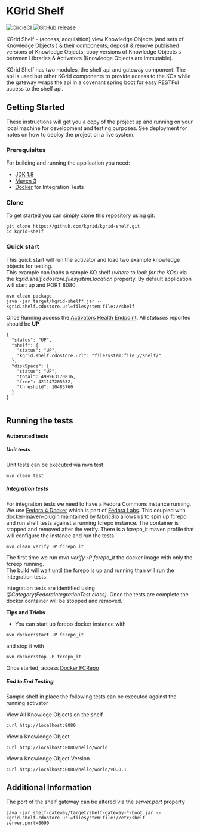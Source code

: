 # KGrid Shelf
[![CircleCI](https://circleci.com/gh/kgrid/kgrid-shelf/tree/master.svg?style=shield)](https://circleci.com/gh/kgrid/kgrid-shelf/tree/master)
[![GitHub release](https://img.shields.io/github/release/kgrid/kgrid-shelf.svg)](https://github.com/kgrid/kgrid-shelf/releases/)

KGrid Shelf - (access, acquisition) view Knowledge Objects  (and sets of Knowledge Objects ) & their components; deposit & remove published versions of Knowledge Objects; copy versions of Knowledge Objects
s between Libraries & Activators (Knowledge Objects are immutable).

KGrid Shelf has two modules, the shelf api and gateway component.  The api is used but other KGrid 
components to provide access to the KOs while the gateway wraps the api in a covenant spring boot for easy RESTFul access to the shelf api.  

## Getting Started

These instructions will get you a copy of the project up and running on your local machine for development and testing purposes. See deployment for notes on how to deploy the project on a live system.

### Prerequisites
For building and running the application you need:

- [JDK 1.8](http://www.oracle.com/technetwork/java/javase/downloads/jdk8-downloads-2133151.html)
- [Maven 3](https://maven.apache.org)
- [Docker](https://www.docker.com/) for Integration Tests 

### Clone
To get started you can simply clone this repository using git:
```
git clone https://github.com/kgrid/kgrid-shelf.git
cd kgrid-shelf
```

### Quick start
This quick start will run the activator and load two example knowledge objects for testing.  
This example can loads a sample KO shelf (_where to look for the KOs_) via the _kgrid.shelf.cdostore.filesystem.location_ property. By default application will start up and PORT 8080. 
```
mvn clean package
java -jar target/kgrid-shelf*.jar --kgrid.shelf.cdostore.url=filesystem:file://shelf
```
Once Running access the [Activators Health Endpoint](http://localhost:8080/health).  All _statuses_ reported should be **UP**

```$xslt
{
  "status": "UP",
  "shelf": {
    "status": "UP",
    "kgrid.shelf.cdostore.url": "filesystem:file://shelf/"
  },
  "diskSpace": {
    "status": "UP",
    "total": 499963170816,
    "free": 421147205632,
    "threshold": 10485760
  }
}
   
```

## Running the tests

#### Automated tests 

##### Unit tests

Unit tests can be executed via mvn test

```
mvn clean test
```


##### Integration tests

For integration tests we need to have a Fedora Commons instance running.  We use 
[Fedora 4 Docker](https://hub.docker.com/r/yinlinchen/fcrepo4-docker/) which is part of [Fedora
Labs](https://github.com/fcrepo4-labs).  This coupled with
[docker-maven-plugin](https://github.com/fabric8io/docker-maven-plugin) maintained by
 [fabric8io](https://fabric8.io/) allows us to spin up fcrepo and run shelf tests against a running
 fcrepo instance.  The container is stopped and removed after the verify. There is a fcrepo_it maven profile that will configure the instance and run the tests
 
```
mvn clean verify -P fcrepo_it
```
  
The first time we run _mvn verify -P fcrepo_it_ the docker image with only the fcreop running.  
The build will wait until the fcrepo is up and running than will run the integration tests.  
 
 Integration tests are identified using _@Category(FedoraIntegrationTest.class)_. Once the tests are complete the docker container will be stopped and removed.

**Tips and Tricks**

 * You can start up fcrepo docker instance with 
 
```
mvn docker:start -P fcrepo_it
``` 

and stop it with 

```
mvn docker:stop -P fcrepo_it
```

Once started, access [Docker FCRepo](http://localhost:8080/fcrepo/rest/)

##### End to End Testing

Sample shelf in place the following tests can be executed against the running activator


View All Knowlege Objects on the shelf

```
curl http://localhost:8080
```

View a Knowledge Object

```
curl http://localhost:8080/hello/world
```

View a Knowledge Object Version

```
curl http://localhost:8080/hello/world/v0.0.1
```

## Additional Information

The port of the shelf gateway can be altered via the _server.port_ property 
```
java -jar shelf-gateway/target/shelf-gateway-*-boot.jar --kgrid.shelf.cdostore.url=filesystem:file://etc/shelf --server.port=8090

```
